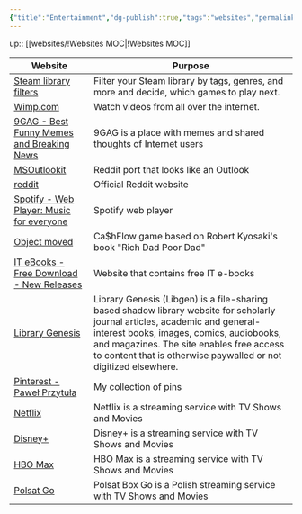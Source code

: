 ```yaml
---
{"title":"Entertainment","dg-publish":true,"tags":"websites","permalink":"/websites/entertainment/","dgPassFrontmatter":true}
---
```


up:: [[websites/!Websites MOC\|!Websites MOC]]

| Website                                                                    | Purpose                                                                                                                                                                                                                                                                                 |
| -------------------------------------------------------------------------- | --------------------------------------------------------------------------------------------------------------------------------------------------------------------------------------------------------------------------------------------------------------------------------------- |
| [Steam library filters](https://www.lorenzostanco.com/lab/steam/)          | Filter your Steam library by tags, genres, and more and decide, which games to play next.                                                                                                                                                                                               |
| [Wimp.com](https://www.wimp.com/)                                          | Watch videos from all over the internet.                                                                                                                                                                                                                                                |
| [9GAG - Best Funny Memes and Breaking News](https://9gag.com/)             | 9GAG is a place with memes and shared thoughts of Internet users                                                                                                                                                                                                                        |
| [MSOutlookit](https://pcottle.github.io/MSOutlookit/)                      | Reddit port that looks like an Outlook                                                                                                                                                                                                                                                  |
| [reddit](https://www.reddit.com/)                                          | Official Reddit website                                                                                                                                                                                                                                                                 |
| [Spotify - Web Player: Music for everyone](https://open.spotify.com/)      | Spotify web player                                                                                                                                                                                                                                                                      |
| [Object moved](https://www.richdad.com/classic)                            | Ca$hFlow game based on Robert Kyosaki's book "Rich Dad Poor Dad"                                                                                                                                                                                                                        |
| [IT eBooks - Free Download - New Releases](https://it-ebooks.info/)        | Website that contains free IT e-books                                                                                                                                                                                                                                                   |
| [Library Genesis](http://libgen.rs/)                                       | Library Genesis (Libgen) is a file-sharing based shadow library website for scholarly journal articles, academic and general-interest books, images, comics, audiobooks, and magazines. The site enables free access to content that is otherwise paywalled or not digitized elsewhere. |
| [Pinterest - Paweł Przytuła](https://pl.pinterest.com/paweprzytua/_saved/) | My collection of pins                                                                                                                                                                                                                                                                   |
| [Netflix](https://www.netflix.com) | Netflix is a streaming service with TV Shows and Movies |
| [Disney+](https://www.disneyplus.com/pl-pl/select-profile)| Disney+ is a streaming service with TV Shows and Movies |
| [HBO Max](https://play.hbomax.com/profile/select)| HBO Max is a streaming service with TV Shows and Movies |
| [Polsat Go](https://polsatboxgo.pl/) | Polsat Box Go is a Polish streaming service with TV Shows and Movies |
